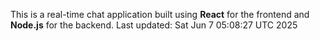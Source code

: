 This is a real-time chat application built using **React** for the frontend and **Node.js** for the backend.
Last updated: Sat Jun  7 05:08:27 UTC 2025
